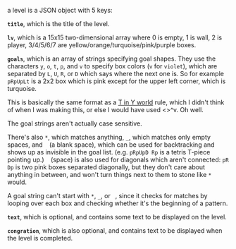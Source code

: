 a level is a JSON object with 5 keys:

**`title`**, which is the title of the level.

**`lv`**, which is a 15x15 two-dimensional array where 0 is empty, 1 is wall, 2 is player, 3/4/5/6/7 are yellow/orange/turquoise/pink/purple boxes.

**`goals`**, which is an array of strings specifying goal shapes. They use the characters `y`, `o`, `t`, `p`, and `v` to specify box colors (`v` for `violet`), which are separated by `L`, `U`, `R`, or `D` which says where the next one is. So for example `pRpUpLt` is a 2x2 box which is pink except for the upper left corner, which is turquoise.

This is basically the same format as a [T in Y world](http://tinyworld.spacebar.org) rule, which I didn't think of when I was making this, or else I would have used \<\>^v. Oh well.

The goal strings aren't actually case sensitive.

There's also `*`, which matches anything, `_`, which matches only empty spaces, and ` ` (a blank space), which can be used for backtracking and shows up as invisible in the goal list.
(e.g. `pRpUpD Rp` is a tetris T-piece pointing up.)
` ` (space) is also used for diagonals which aren't connected: `pR Dp` is two pink boxes separated diagonally, but they don't care about anything in between, and won't turn things next to them to stone like `*` would.

A goal string can't start with `*`, `_`, or ` `, since it checks for matches by looping over each box and checking whether it's the beginning of a pattern.

**`text`**, which is optional, and contains some text to be displayed on the level.

**`congration`**, which is also optional, and contains text to be displayed when the level is completed.
